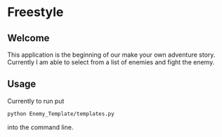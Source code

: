 # Freestyle


## Welcome

This application is the beginning of our make your own adventure story. Currently I am able to select from a list of 
enemies and fight the enemy.

## Usage

Currently to run put

```sh
python Enemy_Template/templates.py
```

into the command line.


